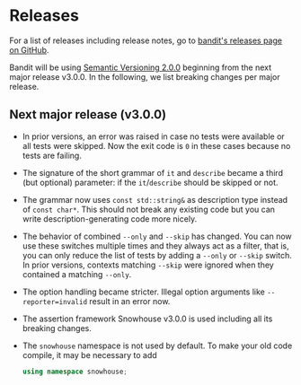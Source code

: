 # Releases

For a list of releases including release notes, go to
[bandit's releases page on GitHub](//github.com/banditcpp/bandit/releases).

Bandit will be using [Semantic Versioning 2.0.0](http://semver.org/spec/v2.0.0.html)
beginning from the next major release v3.0.0.
In the following, we list breaking changes per major release.

## Next major release (v3.0.0)

* In prior versions, an error was raised in case no tests were available
  or all tests were skipped. Now the exit code is `0` in these cases because
  no tests are failing.

* The signature of the short grammar of `it` and `describe` became a third
  (but optional) parameter: if the `it`/`describe` should be skipped or not.

* The grammar now uses `const std::string&` as description type instead of
  `const char*`. This should not break any existing code but you can write
  description-generating code more nicely.

* The behavior of combined `--only` and `--skip` has changed.
  You can now use these switches multiple times and they always act as a filter,
  that is, you can only reduce the list of tests by adding a `--only` or `--skip`
  switch.
  In prior versions, contexts matching `--skip` were ignored when they contained
  a matching `--only`.

* The option handling became stricter.
  Illegal option arguments like `--reporter=invalid` result in an error now.

* The assertion framework Snowhouse v3.0.0 is used including all its breaking
  changes.

* The `snowhouse` namespace is not used by default.
  To make your old code compile, it may be necessary to add
  ```c++
  using namespace snowhouse;
  ```
